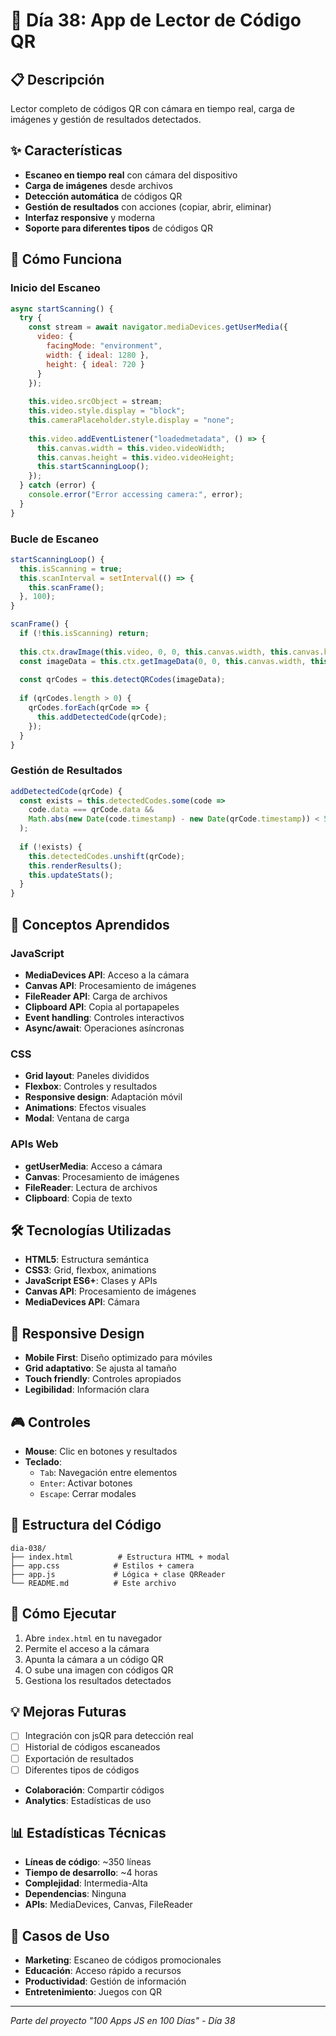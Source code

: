 # 📱 Día 38: App de Lector de Código QR

## 📋 Descripción
Lector completo de códigos QR con cámara en tiempo real, carga de imágenes y gestión de resultados detectados.

## ✨ Características
- **Escaneo en tiempo real** con cámara del dispositivo
- **Carga de imágenes** desde archivos
- **Detección automática** de códigos QR
- **Gestión de resultados** con acciones (copiar, abrir, eliminar)
- **Interfaz responsive** y moderna
- **Soporte para diferentes tipos** de códigos QR

## 🚀 Cómo Funciona

### Inicio del Escaneo
```javascript
async startScanning() {
  try {
    const stream = await navigator.mediaDevices.getUserMedia({ 
      video: { 
        facingMode: "environment",
        width: { ideal: 1280 },
        height: { ideal: 720 }
      } 
    });
    
    this.video.srcObject = stream;
    this.video.style.display = "block";
    this.cameraPlaceholder.style.display = "none";
    
    this.video.addEventListener("loadedmetadata", () => {
      this.canvas.width = this.video.videoWidth;
      this.canvas.height = this.video.videoHeight;
      this.startScanningLoop();
    });
  } catch (error) {
    console.error("Error accessing camera:", error);
  }
}
```

### Bucle de Escaneo
```javascript
startScanningLoop() {
  this.isScanning = true;
  this.scanInterval = setInterval(() => {
    this.scanFrame();
  }, 100);
}

scanFrame() {
  if (!this.isScanning) return;
  
  this.ctx.drawImage(this.video, 0, 0, this.canvas.width, this.canvas.height);
  const imageData = this.ctx.getImageData(0, 0, this.canvas.width, this.canvas.height);
  
  const qrCodes = this.detectQRCodes(imageData);
  
  if (qrCodes.length > 0) {
    qrCodes.forEach(qrCode => {
      this.addDetectedCode(qrCode);
    });
  }
}
```

### Gestión de Resultados
```javascript
addDetectedCode(qrCode) {
  const exists = this.detectedCodes.some(code => 
    code.data === qrCode.data && 
    Math.abs(new Date(code.timestamp) - new Date(qrCode.timestamp)) < 5000
  );
  
  if (!exists) {
    this.detectedCodes.unshift(qrCode);
    this.renderResults();
    this.updateStats();
  }
}
```

## 🎯 Conceptos Aprendidos

### JavaScript
- **MediaDevices API**: Acceso a la cámara
- **Canvas API**: Procesamiento de imágenes
- **FileReader API**: Carga de archivos
- **Clipboard API**: Copia al portapapeles
- **Event handling**: Controles interactivos
- **Async/await**: Operaciones asíncronas

### CSS
- **Grid layout**: Paneles divididos
- **Flexbox**: Controles y resultados
- **Responsive design**: Adaptación móvil
- **Animations**: Efectos visuales
- **Modal**: Ventana de carga

### APIs Web
- **getUserMedia**: Acceso a cámara
- **Canvas**: Procesamiento de imágenes
- **FileReader**: Lectura de archivos
- **Clipboard**: Copia de texto

## 🛠️ Tecnologías Utilizadas
- **HTML5**: Estructura semántica
- **CSS3**: Grid, flexbox, animations
- **JavaScript ES6+**: Clases y APIs
- **Canvas API**: Procesamiento de imágenes
- **MediaDevices API**: Cámara

## 📱 Responsive Design
- **Mobile First**: Diseño optimizado para móviles
- **Grid adaptativo**: Se ajusta al tamaño
- **Touch friendly**: Controles apropiados
- **Legibilidad**: Información clara

## 🎮 Controles
- **Mouse**: Clic en botones y resultados
- **Teclado**: 
  - `Tab`: Navegación entre elementos
  - `Enter`: Activar botones
  - `Escape`: Cerrar modales

## 🔧 Estructura del Código
```
dia-038/
├── index.html          # Estructura HTML + modal
├── app.css            # Estilos + camera
├── app.js             # Lógica + clase QRReader
└── README.md          # Este archivo
```

## 🚀 Cómo Ejecutar
1. Abre `index.html` en tu navegador
2. Permite el acceso a la cámara
3. Apunta la cámara a un código QR
4. O sube una imagen con códigos QR
5. Gestiona los resultados detectados

## 💡 Mejoras Futuras
- [ ] Integración con jsQR para detección real
- [ ] Historial de códigos escaneados
- [ ] Exportación de resultados
- [ ] Diferentes tipos de códigos
- **Colaboración**: Compartir códigos
- **Analytics**: Estadísticas de uso

## 📊 Estadísticas Técnicas
- **Líneas de código**: ~350 líneas
- **Tiempo de desarrollo**: ~4 horas
- **Complejidad**: Intermedia-Alta
- **Dependencias**: Ninguna
- **APIs**: MediaDevices, Canvas, FileReader

## 📱 Casos de Uso
- **Marketing**: Escaneo de códigos promocionales
- **Educación**: Acceso rápido a recursos
- **Productividad**: Gestión de información
- **Entretenimiento**: Juegos con QR

---
*Parte del proyecto "100 Apps JS en 100 Días" - Día 38*
